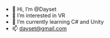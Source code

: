 - 👋 Hi, I’m @Dayset
- 👀 I’m interested in VR
- 🌱 I’m currently learning C# and Unity
- 📫 dayset@gmail.com

<!---
Dayset/Dayset is a ✨ special ✨ repository because its `README.md` (this file) appears on your GitHub profile.
You can click the Preview link to take a look at your changes.
--->
